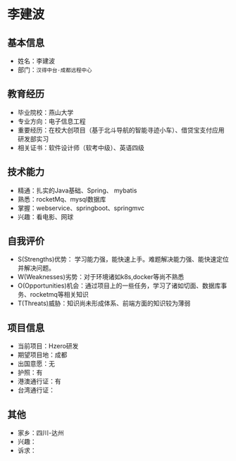 # 李建波  


## 基本信息

- 姓名：李建波
- 部门：`汉得中台·成都远程中心`

## 教育经历

- 毕业院校：燕山大学
- 专业方向：电子信息工程
- 重要经历：在校大创项目（基于北斗导航的智能寻迹小车）、借贷宝支付应用研发部实习
- 相关证书：软件设计师（软考中级）、英语四级

## 技术能力
- 精通：扎实的Java基础、Spring、 mybatis
- 熟悉：rocketMq、mysql数据库
- 掌握：webservice、springboot、springmvc
- 兴趣：看电影、网球

## 自我评价

- S(Strengths)优势： 学习能力强，能快速上手。难题解决能力强、能快速定位并解决问题。
- W(Weaknesses)劣势：对于环境诸如k8s,docker等尚不熟悉
- O(Opportunities)机会：通过项目上的一些任务，学习了诸如切面、数据库事务、rocketmq等相关知识
- T(Threats)威胁：知识尚未形成体系、前端方面的知识较为薄弱

## 项目信息
- 当前项目：Hzero研发
- 期望项目地：成都
- 出国意愿：无
- 护照：有
- 港澳通行证：有
- 台湾通行证：

## 其他
- 家乡：四川-达州
- 兴趣：
- 诉求：
